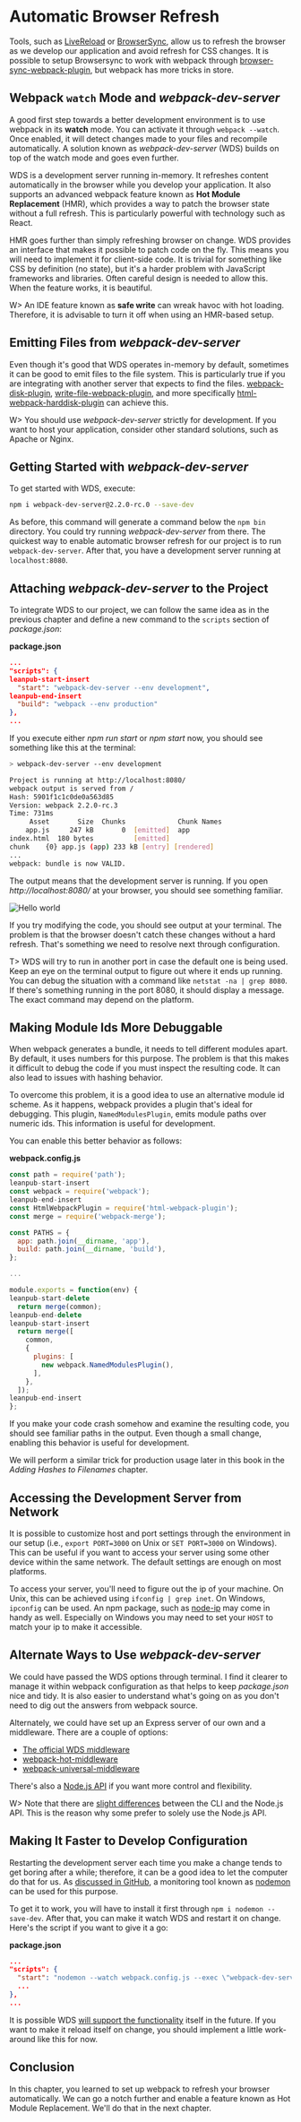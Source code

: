 # Automatic Browser Refresh

Tools, such as [LiveReload](http://livereload.com/) or [BrowserSync](http://www.browsersync.io/), allow us to refresh the browser as we develop our application and avoid refresh for CSS changes. It is possible to setup Browsersync to work with webpack through [browser-sync-webpack-plugin](https://www.npmjs.com/package/browser-sync-webpack-plugin), but webpack has more tricks in store.

## Webpack `watch` Mode and *webpack-dev-server*

A good first step towards a better development environment is to use webpack in its **watch** mode. You can activate it through `webpack --watch`. Once enabled, it will detect changes made to your files and recompile automatically. A solution known as *webpack-dev-server* (WDS) builds on top of the watch mode and goes even further.

WDS is a development server running in-memory. It refreshes content automatically in the browser while you develop your application. It also supports an advanced webpack feature known as **Hot Module Replacement** (HMR), which provides a way to patch the browser state without a full refresh. This is particularly powerful with technology such as React.

HMR goes further than simply refreshing browser on change. WDS provides an interface that makes it possible to patch code on the fly. This means you will need to implement it for client-side code. It is trivial for something like CSS by definition (no state), but it's a harder problem with JavaScript frameworks and libraries. Often careful design is needed to allow this. When the feature works, it is beautiful.

W> An IDE feature known as **safe write** can wreak havoc with hot loading. Therefore, it is advisable to turn it off when using an HMR-based setup.

## Emitting Files from *webpack-dev-server*

Even though it's good that WDS operates in-memory by default, sometimes it can be good to emit files to the file system. This is particularly true if you are integrating with another server that expects to find the files. [webpack-disk-plugin](https://www.npmjs.com/package/webpack-disk-plugin), [write-file-webpack-plugin](https://www.npmjs.com/package/write-file-webpack-plugin), and more specifically [html-webpack-harddisk-plugin](https://www.npmjs.com/package/html-webpack-harddisk-plugin) can achieve this.

W> You should use *webpack-dev-server* strictly for development. If you want to host your application, consider other standard solutions, such as Apache or Nginx.

## Getting Started with *webpack-dev-server*

To get started with WDS, execute:

```bash
npm i webpack-dev-server@2.2.0-rc.0 --save-dev
```

As before, this command will generate a command below the `npm bin` directory. You could try running *webpack-dev-server* from there. The quickest way to enable automatic browser refresh for our project is to run `webpack-dev-server`. After that, you have a development server running at `localhost:8080`.

## Attaching *webpack-dev-server* to the Project

To integrate WDS to our project, we can follow the same idea as in the previous chapter and define a new command to the `scripts` section of *package.json*:

**package.json**

```json
...
"scripts": {
leanpub-start-insert
  "start": "webpack-dev-server --env development",
leanpub-end-insert
  "build": "webpack --env production"
},
...
```

If you execute either *npm run start* or *npm start* now, you should see something like this at the terminal:

```bash
> webpack-dev-server --env development

Project is running at http://localhost:8080/
webpack output is served from /
Hash: 5901f1c1c0de0a563d85
Version: webpack 2.2.0-rc.3
Time: 731ms
     Asset       Size  Chunks             Chunk Names
    app.js     247 kB       0  [emitted]  app
index.html  180 bytes          [emitted]
chunk    {0} app.js (app) 233 kB [entry] [rendered]
...
webpack: bundle is now VALID.
```

The output means that the development server is running. If you open *http://localhost:8080/* at your browser, you should see something familiar.

![Hello world](images/hello_01.png)

If you try modifying the code, you should see output at your terminal. The problem is that the browser doesn't catch these changes without a hard refresh. That's something we need to resolve next through configuration.

T> WDS will try to run in another port in case the default one is being used. Keep an eye on the terminal output to figure out where it ends up running. You can debug the situation with a command like `netstat -na | grep 8080`. If there's something running in the port 8080, it should display a message. The exact command may depend on the platform.

## Making Module Ids More Debuggable

When webpack generates a bundle, it needs to tell different modules apart. By default, it uses numbers for this purpose. The problem is that this makes it difficult to debug the code if you must inspect the resulting code. It can also lead to issues with hashing behavior.

To overcome this problem, it is a good idea to use an alternative module id scheme. As it happens, webpack provides a plugin that's ideal for debugging. This plugin, `NamedModulesPlugin`, emits module paths over numeric ids. This information is useful for development.

You can enable this better behavior as follows:

**webpack.config.js**

```javascript
const path = require('path');
leanpub-start-insert
const webpack = require('webpack');
leanpub-end-insert
const HtmlWebpackPlugin = require('html-webpack-plugin');
const merge = require('webpack-merge');

const PATHS = {
  app: path.join(__dirname, 'app'),
  build: path.join(__dirname, 'build'),
};

...

module.exports = function(env) {
leanpub-start-delete
  return merge(common);
leanpub-end-delete
leanpub-start-insert
  return merge([
    common,
    {
      plugins: [
        new webpack.NamedModulesPlugin(),
      ],
    },
  ]);
leanpub-end-insert
};
```

If you make your code crash somehow and examine the resulting code, you should see familiar paths in the output. Even though a small change, enabling this behavior is useful for development.

We will perform a similar trick for production usage later in this book in the *Adding Hashes to Filenames* chapter.

## Accessing the Development Server from Network

It is possible to customize host and port settings through the environment in our setup (i.e., `export PORT=3000` on Unix or `SET PORT=3000` on Windows). This can be useful if you want to access your server using some other device within the same network. The default settings are enough on most platforms.

To access your server, you'll need to figure out the ip of your machine. On Unix, this can be achieved using `ifconfig | grep inet`. On Windows, `ipconfig` can be used. An npm package, such as [node-ip](https://www.npmjs.com/package/node-ip) may come in handy as well. Especially on Windows you may need to set your `HOST` to match your ip to make it accessible.

## Alternate Ways to Use *webpack-dev-server*

We could have passed the WDS options through terminal. I find it clearer to manage it within webpack configuration as that helps to keep *package.json* nice and tidy. It is also easier to understand what's going on as you don't need to dig out the answers from webpack source.

Alternately, we could have set up an Express server of our own and a middleware. There are a couple of options:

* [The official WDS middleware](https://webpack.js.org/guides/development/#webpack-dev-middleware)
* [webpack-hot-middleware](https://www.npmjs.com/package/webpack-hot-middleware)
* [webpack-universal-middleware](https://www.npmjs.com/package/webpack-universal-middleware)

There's also a [Node.js API](https://webpack.github.io/docs/webpack-dev-server.html#api) if you want more control and flexibility.

W> Note that there are [slight differences](https://github.com/webpack/webpack-dev-server/issues/106) between the CLI and the Node.js API. This is the reason why some prefer to solely use the Node.js API.

## Making It Faster to Develop Configuration

Restarting the development server each time you make a change tends to get boring after a while; therefore, it can be a good idea to let the computer do that for us. As [discussed in GitHub](https://github.com/webpack/webpack-dev-server/issues/440#issuecomment-205757892), a monitoring tool known as [nodemon](https://www.npmjs.com/package/nodemon) can be used for this purpose.

To get it to work, you will have to install it first through `npm i nodemon --save-dev`. After that, you can make it watch WDS and restart it on change. Here's the script if you want to give it a go:

**package.json**

```json
...
"scripts": {
  "start": "nodemon --watch webpack.config.js --exec \"webpack-dev-server --env development\"",
  ...
},
...
```

It is possible WDS [will support the functionality](https://github.com/webpack/webpack/issues/3153) itself in the future. If you want to make it reload itself on change, you should implement a little work-around like this for now.

## Conclusion

In this chapter, you learned to set up webpack to refresh your browser automatically. We can go a notch further and enable a feature known as Hot Module Replacement. We'll do that in the next chapter.
